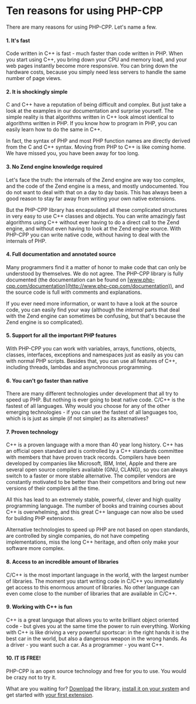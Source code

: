# Ten reasons for using PHP-CPP

There are many reasons for using PHP-CPP. Let's name a few.

#### 1\. It's fast

Code written in C++ is fast - much faster than code written in PHP. When you start using C++, you bring down your CPU and memory load, and your web pages instantly become more responsive. You can bring down the hardware costs, because you simply need less servers to handle the same number of page views.

#### 2\. It is shockingly simple

C and C++ have a reputation of being difficult and complex. But just take a look at the examples in our documentation and surprise yourself. The simple reality is that algorithms written in C++ look almost identical to algorithms written in PHP. If you know how to program in PHP, you can easily learn how to do the same in C++.

In fact, the syntax of PHP and most PHP function names are directly derived from the C and C++ syntax. Moving from PHP to C++ is like coming home. We have missed you, you have been away for too long.

#### 3\. No Zend engine knowledge required

Let's face the truth: the internals of the Zend engine are way too complex, and the code of the Zend engine is a mess, and mostly undocumented. You do not want to deal with that on a day to day basis. This has always been a good reason to stay far away from writing your own native extensions.

But the PHP-CPP library has encapsulated all these complicated structures in very easy to use C++ classes and objects. You can write amazingly fast algorithms using C++ without ever having to do a direct call to the Zend engine, and without even having to look at the Zend engine source. With PHP-CPP you can write native code, without having to deal with the internals of PHP.

#### 4\. Full documentation and annotated source

Many programmers find it a matter of honor to make code that can only be understood by themselves. We do not agree. The PHP-CPP library is fully documented (the documentation can be found on [www.php-cpp.com/documentation](http://www.php-cpp.com/documentation)), and the source code is full with comments and explanations.

If you ever need more information, or want to have a look at the source code, you can easily find your way (although the _internal_ parts that deal with the Zend engine can sometimes be confusing, but that's because the Zend engine is so complicated).

#### 5\. Support for all the important PHP features

With PHP-CPP you can work with variables, arrays, functions, objects, classes, interfaces, exceptions and namespaces just as easily as you can with normal PHP scripts. Besides that, you can use all features of C++, including threads, lambdas and asynchronous programming.

#### 6\. You can't go faster than native

There are many different technologies under development that all try to speed up PHP. But nothing is ever going to beat native code. C/C++ is the fastest of all languages. Why would you choose for any of the other emerging technologies - if you can use the fastest of all languages too, which is is just as simple (if not simpler) as its alternatives?

#### 7\. Proven technology

C++ is a proven language with a more than 40 year long history. C++ has an official open standard and is controlled by a C++ standards committee with members that have proven track records. Compilers have been developed by companies like Microsoft, IBM, Intel, Apple and there are several open source compilers available (GNU, CLANG), so you can always switch to a faster or more stable alternative. The compiler vendors are constantly motivated to be better than their competitors and bring out new versions of their compilers all the time.

All this has lead to an extremely stable, powerful, clever and high quality programming language. The number of books and training courses about C++ is overwhelming, and this great C++ language can now also be used for building PHP extensions.

Alternative technologies to speed up PHP are not based on open standards, are controlled by single companies, do not have competing implementations, miss the long C++ heritage, and often only make your software more complex.

#### 8\. Access to an incredible amount of libraries

C/C++ is the most important language in the world, with the largest number of libraries. The moment you start writing code in C/C++ you immediately get access to this enormous amount of libraries. No other language can even come close to the number of libraries that are available in C/C++.

#### 9\. Working with C++ is fun

C++ is a great language that allows you to write brilliant object oriented code - but gives you at the same time the power to ruin everything. Working with C++ is like driving a very powerful sportscar: in the right hands it is the best car in the world, but also a dangerous weapon in the wrong hands. As a driver - you want such a car. As a programmer - you want C++.

#### 10\. IT IS FREE!

PHP-CPP is an open source technology and free for you to use. You would be crazy not to try it.

What are you waiting for? [Download](/download) the library, [install it on your system](install) and get started with [your first extension](your-first-extension).
